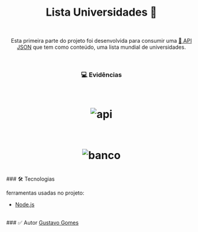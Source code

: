 <h1 align="center"> Lista Universidades 🚀</h1>
<br>
<p align="center">Esta primeira parte do projeto foi desenvolvida para consumir uma <a href="http://universities.hipolabs.com/search?Middle">🔗 API JSON</a> que tem como conteúdo, uma lista mundial de universidades.</p>
<br>
<h3 align="center">💻 Evidências</h3>
<br>
<h1 align="center">
  <img alt="api" title="api_request" src="Pictures\Untitled.png"/>
</h1>
<br>
<h1 align="center">
  <img alt="banco" title="Collection" src="Pictures\Untitled2.png"/>
</h1>
<br>
### 🛠 Tecnologias

ferramentas usadas no projeto:

- [Node.js](https://nodejs.org/en/)
<br>
### ✅ Autor
<a href="https://www.linkedin.com/in/gustavo-gomes-5541021b3">Gustavo Gomes</a>
